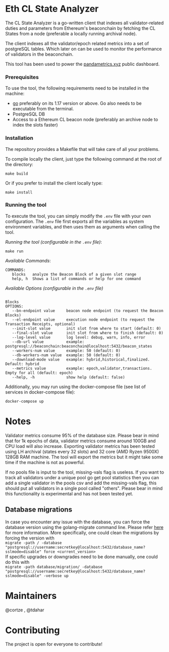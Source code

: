 # Eth CL State Analyzer

The CL State Analyzer is a go-written client that indexes all validator-related duties and parameters from Ethereum's beaconchain by fetching the CL States from a node (preferable a locally running archival node).

The client indexes all the validator/epoch related metrics into a set of postgreSQL tables. Which later on can be used to monitor the performance of validators in the beaconchain.

This tool has been used to power the [pandametrics.xyz](https://pandametrics.xyz/) public dashboard.

### Prerequisites
To use the tool, the following requirements need to be installed in the machine:
- [go](https://go.dev/doc/install) preferably on its 1.17 version or above. Go also needs to be executable from the terminal.
- PostgreSQL DB
- Access to a Ethereum CL beacon node (preferably an archive node to index the slots faster)

### Installation
The repository provides a Makefile that will take care of all your problems.

To compile locally the client, just type the following command at the root of the directory:
```
make build
```

Or if you prefer to install the client locally type:
```
make install
```

### Running the tool
To execute the tool, you can simply modify the `.env` file with your own configuration. The `.env` file first exports all the variables as system environment variables, and then uses them as arguments when calling the tool.

*Running the tool (configurable in the `.env` file)*:
```
make run
```

*Available Commands*:
```
COMMANDS:
   blocks   analyze the Beacon Block of a given slot range
   help, h  Shows a list of commands or help for one command
```

*Available Options (configurable in the `.env` file)*
```

Blocks
OPTIONS:
   --bn-endpoint value     beacon node endpoint (to request the Beacon Blocks)
   --el-endpoint value 	   execution node endpoint (to request the Transaction Receipts, optional)
   --init-slot value       init slot from where to start (default: 0)
   --final-slot value      init slot from where to finish (default: 0)
   --log-level value       log level: debug, warn, info, error
   --db-url value          example: postgresql://beaconchain:beaconchain@localhost:5432/beacon_states
   --workers-num value     example: 50 (default: 0)
   --db-workers-num value  example: 50 (default: 0)
   --download-mode value   example: hybrid,historical,finalized. Default: hybrid
   --metrics value         example: epoch,validator,transactions. Empty for all (default: epoch)
   --help, -h              show help (default: false)
```

Additionally, you may run using the docker-compose file (see list of services in docker-compose file):
```
docker-compose up
```

# Notes

Validator metrics consume 95% of the database size. Please bear in mind that for 1k epochs of data, validator metrics consume around 100GB and CPU load will also increase. Exporting validator metrics has been tested using LH archival (states every 32 slots) and 32 core (AMD Ryzen 9500X) 128GB RAM machine.
The tool will export the metrics but it might take some time if the machine is not as powerful.

If no pools file is input to the tool, missing-vals flag is useless. If you want to track all validators under a unique pool go get pool statistics then you can add a single validator in the pools csv and add the missing-vals flag, this should put all validators in a single pool called "others". Please bear in mind this functionality is experimental and has not been tested yet.

## Database migrations

In case you encounter any issue with the database, you can force the database version using the golang-migrate command line. Please refer [here](https://github.com/golang-migrate/migrate) for more information.
More specifically, one could clean the migrations by forcing the version with <br>
```migrate -path / -database "postgresql://username:secretkey@localhost:5432/database_name?sslmode=disable" force <current_version>``` <br>
If specific upgrades or downgrades need to be done manually, one could do this with <br>
```migrate -path database/migration/ -database "postgresql://username:secretkey@localhost:5432/database_name?sslmode=disable" -verbose up```


# Maintainers
@cortze , @tdahar

# Contributing
The project is open for everyone to contribute! 